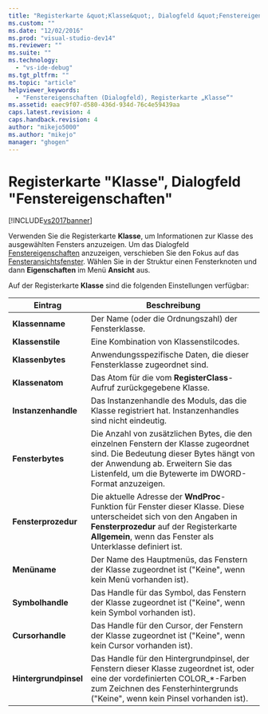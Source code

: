 ```yaml
---
title: "Registerkarte &quot;Klasse&quot;, Dialogfeld &quot;Fenstereigenschaften&quot; | Microsoft Docs"
ms.custom: ""
ms.date: "12/02/2016"
ms.prod: "visual-studio-dev14"
ms.reviewer: ""
ms.suite: ""
ms.technology: 
  - "vs-ide-debug"
ms.tgt_pltfrm: ""
ms.topic: "article"
helpviewer_keywords: 
  - "Fenstereigenschaften (Dialogfeld), Registerkarte „Klasse“"
ms.assetid: eaec9f07-d580-436d-934d-76c4e59439aa
caps.latest.revision: 4
caps.handback.revision: 4
author: "mikejo5000"
ms.author: "mikejo"
manager: "ghogen"
---
```

# Registerkarte &quot;Klasse&quot;, Dialogfeld &quot;Fenstereigenschaften&quot;
[!INCLUDE[vs2017banner](../code-quality/includes/vs2017banner.md)]

Verwenden Sie die Registerkarte **Klasse**, um Informationen zur Klasse des ausgewählten Fensters anzuzeigen.  Um das Dialogfeld [Fenstereigenschaften](../debugger/window-properties-dialog-box.md) anzuzeigen, verschieben Sie den Fokus auf das [Fensteransichtsfenster](../debugger/windows-view.md).  Wählen Sie in der Struktur einen Fensterknoten und dann **Eigenschaften** im Menü **Ansicht** aus.  
  
 Auf der Registerkarte **Klasse** sind die folgenden Einstellungen verfügbar:  
  
|Eintrag|Beschreibung|  
|-------------|------------------|  
|**Klassenname**|Der Name \(oder die Ordnungszahl\) der Fensterklasse.|  
|**Klassenstile**|Eine Kombination von Klassenstilcodes.|  
|**Klassenbytes**|Anwendungsspezifische Daten, die dieser Fensterklasse zugeordnet sind.|  
|**Klassenatom**|Das Atom für die vom **RegisterClass**\-Aufruf zurückgegebene Klasse.|  
|**Instanzenhandle**|Das Instanzenhandle des Moduls, das die Klasse registriert hat.  Instanzenhandles sind nicht eindeutig.|  
|**Fensterbytes**|Die Anzahl von zusätzlichen Bytes, die den einzelnen Fenstern der Klasse zugeordnet sind.  Die Bedeutung dieser Bytes hängt von der Anwendung ab.  Erweitern Sie das Listenfeld, um die Bytewerte im DWORD\-Format anzuzeigen.|  
|**Fensterprozedur**|Die aktuelle Adresse der **WndProc**\-Funktion für Fenster dieser Klasse.  Diese unterscheidet sich von den Angaben in **Fensterprozedur** auf der Registerkarte **Allgemein**, wenn das Fenster als Unterklasse definiert ist.|  
|**Menüname**|Der Name des Hauptmenüs, das Fenstern der Klasse zugeordnet ist \("Keine", wenn kein Menü vorhanden ist\).|  
|**Symbolhandle**|Das Handle für das Symbol, das Fenstern der Klasse zugeordnet ist \("Keine", wenn kein Symbol vorhanden ist\).|  
|**Cursorhandle**|Das Handle für den Cursor, der Fenstern der Klasse zugeordnet ist \("Keine", wenn kein Cursor vorhanden ist\).|  
|**Hintergrundpinsel**|Das Handle für den Hintergrundpinsel, der Fenstern dieser Klasse zugeordnet ist, oder eine der vordefinierten COLOR\_\*\-Farben zum Zeichnen des Fensterhintergrunds \("Keine", wenn kein Pinsel vorhanden ist\).|